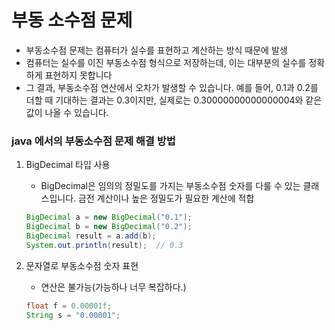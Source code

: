 # 부동 소수점 문제
* 부동소수점 문제는 컴퓨터가 실수를 표현하고 계산하는 방식 때문에 발생
* 컴퓨터는 실수를 이진 부동소수점 형식으로 저장하는데, 이는 대부분의 실수를 정확하게 표현하지 못합니다
* 그 결과, 부동소수점 연산에서 오차가 발생할 수 있습니다. 예를 들어, 0.1과 0.2를 더할 때 기대하는 결과는 0.3이지만, 실제로는 0.30000000000000004와 같은 값이 나올 수 있습니다.

### java 에서의 부동소수점 문제 해결 방법
1. BigDecimal 타입 사용
   * BigDecimal은 임의의 정밀도를 가지는 부동소수점 숫자를 다룰 수 있는 클래스입니다. 금전 계산이나 높은 정밀도가 필요한 계산에 적합

    ```java
    BigDecimal a = new BigDecimal("0.1");
    BigDecimal b = new BigDecimal("0.2");
    BigDecimal result = a.add(b);
    System.out.println(result);  // 0.3
    ```

2. 문자열로 부동소수점 숫자 표현
   * 연산은 불가능(가능하나 너무 복잡하다.)
    ```java
    float f = 0.00001f;
    String s = "0.00001";
    ```
